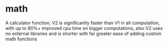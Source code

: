 # math
A calculator function, V2 is significantly faster than V1 in all computation, with up to 90%+ improved cpu time on bigger computations, also V2 uses no external libraries and is shorter with far greater ease of adding custom math functions
